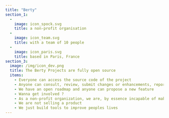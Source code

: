 ```yaml
---
title: "Berty"
section_1:
  - 
    image: icon_spock.svg
    title: a non-profit organisation
  - 
    image: icon_team.svg
    title: with a team of 10 people
  - 
    image: icon_paris.svg
    title: based in Paris, France
section_3:
  image: /img/icon_dev.png
  title: The Berty Projects are fully open source
  items:
    - Everyone can access the source code of the project
    - Anyone can consult, review, submit changes or enhancements, report a bug, perform a security audit...
    - We have an open roadmap and anyone can propose a new feature
    - Wanna get involved ?
    - As a non-profit organization, we are, by essence incapable of making profit
    - We are not selling a product
    - We just build tools to improve peoples lives
---
```


<!-- everything is done in layouts/_default/home.html -->
